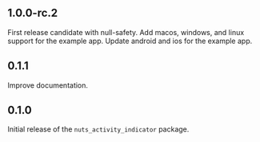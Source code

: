 ## 1.0.0-rc.2

First release candidate with null-safety.
Add macos, windows, and linux support for the example app.
Update android and ios for the example app.

## 0.1.1

Improve documentation.

## 0.1.0

Initial release of the `nuts_activity_indicator` package.
